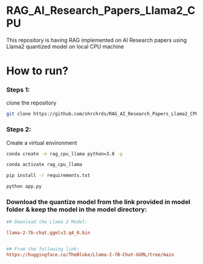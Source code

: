 # RAG_AI_Research_Papers_Llama2_CPU
This repository is having RAG implemented on AI Research papers using Llama2 quantized model on local CPU machine

# How to run?

### Steps 1:

clone the repository

```bash
git clone https://github.com/shrchrds/RAG_AI_Research_Papers_Llama2_CPU.git
```

### Steps 2:

Create a virtual environment

```bash
conda create -n rag_cpu_llama python=3.8 -y
```

```bash
conda activate rag_cpu_llama
```

```bash
pip install -r requirements.txt
```

```bash
python app.py
```


### Download the quantize model from the link provided in model folder & keep the model in the model directory:

```ini
## Download the Llama 2 Model:

llama-2-7b-chat.ggmlv3.q4_0.bin


## From the following link:
https://huggingface.co/TheBloke/Llama-2-7B-Chat-GGML/tree/main